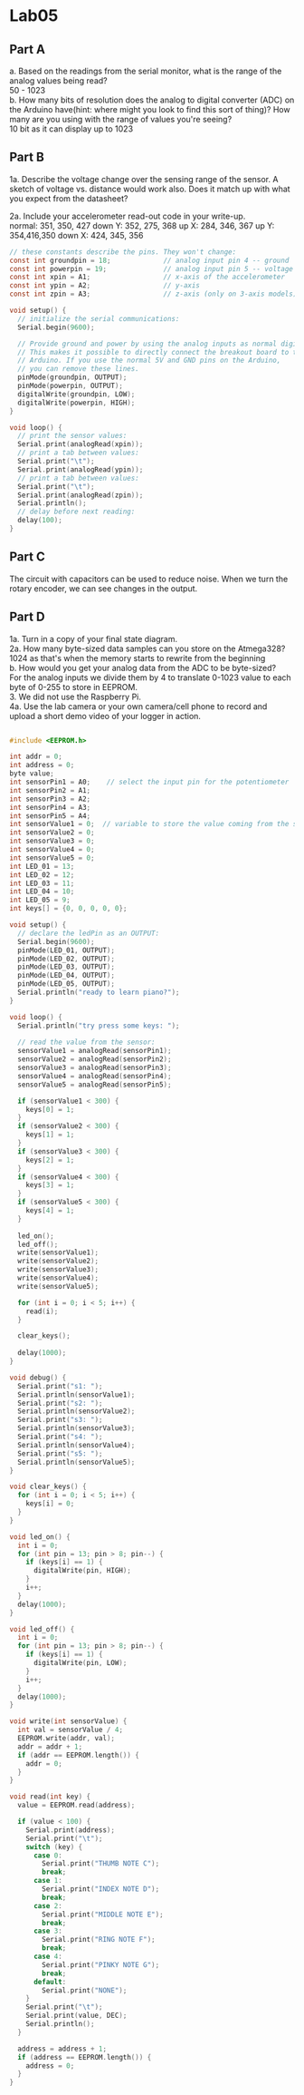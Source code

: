 # Lab05

## Part A
a. Based on the readings from the serial monitor, what is the range of the analog values being read? <br />
50 - 1023 <br />
b. How many bits of resolution does the analog to digital converter (ADC) on the Arduino have(hint: where might you look to find this sort of thing)? How many are you using with the range of values you're seeing? <br />
10 bit as it can display up to 1023 <br />

## Part B
1a. Describe the voltage change over the sensing range of the sensor. A sketch of voltage vs. distance would work also. Does it match up with what you expect from the datasheet? <br />

2a. Include your accelerometer read-out code in your write-up. <br />
normal: 351, 350, 427
down Y: 352, 275, 368
up X: 284, 346, 367
up Y: 354,416,350
down X: 424, 345, 356

```c
// these constants describe the pins. They won't change:
const int groundpin = 18;             // analog input pin 4 -- ground
const int powerpin = 19;              // analog input pin 5 -- voltage
const int xpin = A1;                  // x-axis of the accelerometer
const int ypin = A2;                  // y-axis
const int zpin = A3;                  // z-axis (only on 3-axis models)

void setup() {
  // initialize the serial communications:
  Serial.begin(9600);

  // Provide ground and power by using the analog inputs as normal digital pins.
  // This makes it possible to directly connect the breakout board to the
  // Arduino. If you use the normal 5V and GND pins on the Arduino,
  // you can remove these lines.
  pinMode(groundpin, OUTPUT);
  pinMode(powerpin, OUTPUT);
  digitalWrite(groundpin, LOW);
  digitalWrite(powerpin, HIGH);
}

void loop() {
  // print the sensor values:
  Serial.print(analogRead(xpin));
  // print a tab between values:
  Serial.print("\t");
  Serial.print(analogRead(ypin));
  // print a tab between values:
  Serial.print("\t");
  Serial.print(analogRead(zpin));
  Serial.println();
  // delay before next reading:
  delay(100);
}
```

## Part C
The circuit with capacitors can be used to reduce noise. When we turn the rotary encoder, we can see changes in the output. <br />

## Part D
1a. Turn in a copy of your final state diagram. <br />
2a. How many byte-sized data samples can you store on the Atmega328? <br />
1024 as that's when the memory starts to rewrite from the beginning <br />
b. How would you get your analog data from the ADC to be byte-sized? <br />
For the analog inputs we divide them by 4 to translate 0-1023 value to each byte of 0-255 to store in EEPROM. <br />
3. We did not use the Raspberry Pi. <br />
4a. Use the lab camera or your own camera/cell phone to record and upload a short demo video of your logger in action. <br />

```c

#include <EEPROM.h>

int addr = 0;
int address = 0;
byte value;
int sensorPin1 = A0;    // select the input pin for the potentiometer
int sensorPin2 = A1;
int sensorPin3 = A2;
int sensorPin4 = A3;
int sensorPin5 = A4;
int sensorValue1 = 0;  // variable to store the value coming from the sensor
int sensorValue2 = 0;
int sensorValue3 = 0;
int sensorValue4 = 0;
int sensorValue5 = 0;
int LED_01 = 13;
int LED_02 = 12;
int LED_03 = 11;
int LED_04 = 10;
int LED_05 = 9;
int keys[] = {0, 0, 0, 0, 0};

void setup() {
  // declare the ledPin as an OUTPUT:
  Serial.begin(9600);
  pinMode(LED_01, OUTPUT);
  pinMode(LED_02, OUTPUT);
  pinMode(LED_03, OUTPUT);
  pinMode(LED_04, OUTPUT);
  pinMode(LED_05, OUTPUT);
  Serial.println("ready to learn piano?");
}

void loop() {
  Serial.println("try press some keys: ");
  
  // read the value from the sensor:
  sensorValue1 = analogRead(sensorPin1);
  sensorValue2 = analogRead(sensorPin2);
  sensorValue3 = analogRead(sensorPin3);
  sensorValue4 = analogRead(sensorPin4);
  sensorValue5 = analogRead(sensorPin5);

  if (sensorValue1 < 300) {
    keys[0] = 1;
  }
  if (sensorValue2 < 300) {
    keys[1] = 1;
  }
  if (sensorValue3 < 300) {
    keys[2] = 1;
  }
  if (sensorValue4 < 300) {
    keys[3] = 1;
  }
  if (sensorValue5 < 300) {
    keys[4] = 1;
  }
  
  led_on();
  led_off();
  write(sensorValue1);
  write(sensorValue2);
  write(sensorValue3);
  write(sensorValue4);
  write(sensorValue5);

  for (int i = 0; i < 5; i++) {
    read(i);
  }

  clear_keys();
  
  delay(1000);
}

void debug() {
  Serial.print("s1: ");
  Serial.println(sensorValue1);
  Serial.print("s2: ");
  Serial.println(sensorValue2);
  Serial.print("s3: ");
  Serial.println(sensorValue3);
  Serial.print("s4: ");
  Serial.println(sensorValue4);
  Serial.print("s5: ");
  Serial.println(sensorValue5);
}

void clear_keys() {
  for (int i = 0; i < 5; i++) {
    keys[i] = 0;
  }
}

void led_on() {
  int i = 0;
  for (int pin = 13; pin > 8; pin--) {
    if (keys[i] == 1) {
      digitalWrite(pin, HIGH);
    }
    i++;
  }
  delay(1000);
}

void led_off() {
  int i = 0;
  for (int pin = 13; pin > 8; pin--) {
    if (keys[i] == 1) {
      digitalWrite(pin, LOW);
    }
    i++;
  }
  delay(1000);
}

void write(int sensorValue) {
  int val = sensorValue / 4;
  EEPROM.write(addr, val);
  addr = addr + 1;
  if (addr == EEPROM.length()) {
    addr = 0;
  }
}

void read(int key) {
  value = EEPROM.read(address);

  if (value < 100) {
    Serial.print(address);
    Serial.print("\t");
    switch (key) {
      case 0:
        Serial.print("THUMB NOTE C");
        break;
      case 1:
        Serial.print("INDEX NOTE D");
        break;
      case 2:
        Serial.print("MIDDLE NOTE E");
        break;
      case 3:
        Serial.print("RING NOTE F");
        break;
      case 4:
        Serial.print("PINKY NOTE G");
        break;
      default:
        Serial.print("NONE");
    }
    Serial.print("\t");
    Serial.print(value, DEC);
    Serial.println();
  }

  address = address + 1;
  if (address == EEPROM.length()) {
    address = 0;
  }
}
```
